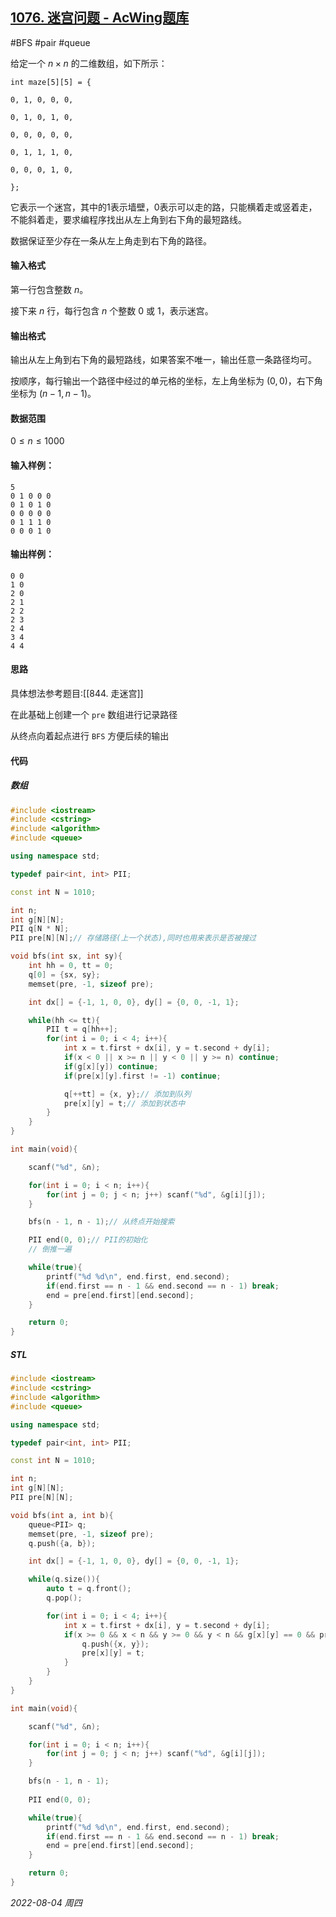 ## [1076. 迷宫问题 - AcWing题库](https://www.acwing.com/problem/content/description/1078/)

#BFS #pair #queue

给定一个 $n×n$ 的二维数组，如下所示：

```
int maze[5][5] = {

0, 1, 0, 0, 0,

0, 1, 0, 1, 0,

0, 0, 0, 0, 0,

0, 1, 1, 1, 0,

0, 0, 0, 1, 0,

};
```

它表示一个迷宫，其中的$1$表示墙壁，$0$表示可以走的路，只能横着走或竖着走，不能斜着走，要求编程序找出从左上角到右下角的最短路线。

数据保证至少存在一条从左上角走到右下角的路径。

#### 输入格式

第一行包含整数 $n$。

接下来 $n$ 行，每行包含 $n$ 个整数 $0$ 或 $1$，表示迷宫。

#### 输出格式

输出从左上角到右下角的最短路线，如果答案不唯一，输出任意一条路径均可。

按顺序，每行输出一个路径中经过的单元格的坐标，左上角坐标为 $(0,0)$，右下角坐标为 $(n−1,n−1)$。

#### 数据范围

$0≤n≤1000$

#### 输入样例：

```
5
0 1 0 0 0
0 1 0 1 0
0 0 0 0 0
0 1 1 1 0
0 0 0 1 0
```

#### 输出样例：

```
0 0
1 0
2 0
2 1
2 2
2 3
2 4
3 4
4 4
```

#### 思路

具体想法参考题目:[[844. 走迷宫]]

在此基础上创建一个 `pre` 数组进行记录路径

从终点向着起点进行 `BFS` 方便后续的输出

#### 代码

##### 数组

```cpp
#include <iostream>
#include <cstring>
#include <algorithm>
#include <queue>

using namespace std;

typedef pair<int, int> PII;

const int N = 1010;

int n;
int g[N][N];
PII q[N * N];
PII pre[N][N];// 存储路径(上一个状态),同时也用来表示是否被搜过

void bfs(int sx, int sy){
    int hh = 0, tt = 0;
    q[0] = {sx, sy};
    memset(pre, -1, sizeof pre);

    int dx[] = {-1, 1, 0, 0}, dy[] = {0, 0, -1, 1};

    while(hh <= tt){
        PII t = q[hh++];
        for(int i = 0; i < 4; i++){
            int x = t.first + dx[i], y = t.second + dy[i];
            if(x < 0 || x >= n || y < 0 || y >= n) continue;
            if(g[x][y]) continue;
            if(pre[x][y].first != -1) continue;

            q[++tt] = {x, y};// 添加到队列
            pre[x][y] = t;// 添加到状态中
        }
    }
}

int main(void){

    scanf("%d", &n);

    for(int i = 0; i < n; i++){
        for(int j = 0; j < n; j++) scanf("%d", &g[i][j]);
    }

    bfs(n - 1, n - 1);// 从终点开始搜索

    PII end(0, 0);// PII的初始化
    // 倒推一遍

    while(true){
        printf("%d %d\n", end.first, end.second);
        if(end.first == n - 1 && end.second == n - 1) break;
        end = pre[end.first][end.second];
    }

    return 0;
}
```

##### STL

```cpp
#include <iostream>
#include <cstring>
#include <algorithm>
#include <queue>

using namespace std;

typedef pair<int, int> PII;

const int N = 1010;

int n;
int g[N][N];
PII pre[N][N];

void bfs(int a, int b){
    queue<PII> q;
    memset(pre, -1, sizeof pre);
    q.push({a, b});

    int dx[] = {-1, 1, 0, 0}, dy[] = {0, 0, -1, 1};

    while(q.size()){
        auto t = q.front();
        q.pop();

        for(int i = 0; i < 4; i++){
            int x = t.first + dx[i], y = t.second + dy[i];
            if(x >= 0 && x < n && y >= 0 && y < n && g[x][y] == 0 && pre[x][y].first == -1){
                q.push({x, y});
                pre[x][y] = t;
            }
        }
    }
}

int main(void){

    scanf("%d", &n);

    for(int i = 0; i < n; i++){
        for(int j = 0; j < n; j++) scanf("%d", &g[i][j]);
    }

    bfs(n - 1, n - 1);
    
    PII end(0, 0);

    while(true){
        printf("%d %d\n", end.first, end.second);
        if(end.first == n - 1 && end.second == n - 1) break;
        end = pre[end.first][end.second];
    }

    return 0;
}
```


*2022-08-04 周四*